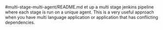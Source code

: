 #multi-stage-multi-agent/README.md
et up a multi stage jenkins pipeline where each stage is run on a unique agent. This is a very useful approach when you have multi language application
or application that has conflicting dependencies.
